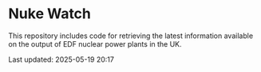# Nuke Watch

This repository includes code for retrieving the latest information available on the output of EDF nuclear power plants in the UK.

Last updated: 2025-05-19 20:17